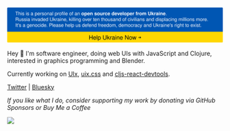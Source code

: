 
[![SWUbanner](https://raw.githubusercontent.com/vshymanskyy/StandWithUkraine/main/banner-personal-page.svg)](https://stand-with-ukraine.pp.ua/)

Hey 👋 I'm software engineer, doing web UIs with JavaScript and Clojure, interested in graphics programming and Blender.

Currently working on [UIx](https://github.com/pitch-io/uix), [uix.css](https://github.com/roman01la/uix.css) and [cljs-react-devtools](https://github.com/roman01la/cljs-react-devtools).

[Twitter](https://twitter.com/roman01la) | [Bluesky](https://bsky.app/profile/romanliutikov.com)

_If you like what I do, consider supporting my work by donating via GitHub Sponsors or Buy Me a Coffee_

[![](https://www.buymeacoffee.com/assets/img/guidelines/download-assets-sm-1.svg)](https://www.buymeacoffee.com/romanliutikov)
